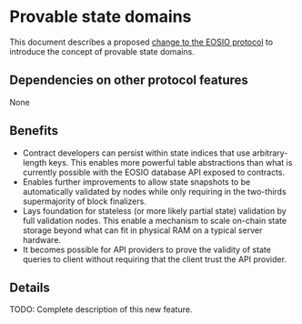 # Provable state domains

This document describes a proposed [change to the EOSIO protocol](../README.md) to introduce the concept of provable state domains.

## Dependencies on other protocol features

None

## Benefits

* Contract developers can persist within state indices that use arbitrary-length keys. This enables more powerful table abstractions than what is currently possible with the EOSIO database API exposed to contracts. 
* Enables further improvements to allow state snapshots to be automatically validated by nodes while only requiring in the two-thirds supermajority of block finalizers.
* Lays foundation for stateless (or more likely partial state) validation by full validation nodes. This enable a mechanism to scale on-chain state storage beyond what can fit in physical RAM on a typical server hardware.
* It becomes possible for API providers to prove the validity of state queries to client without requiring that the client trust the API provider.

## Details

TODO: Complete description of this new feature.